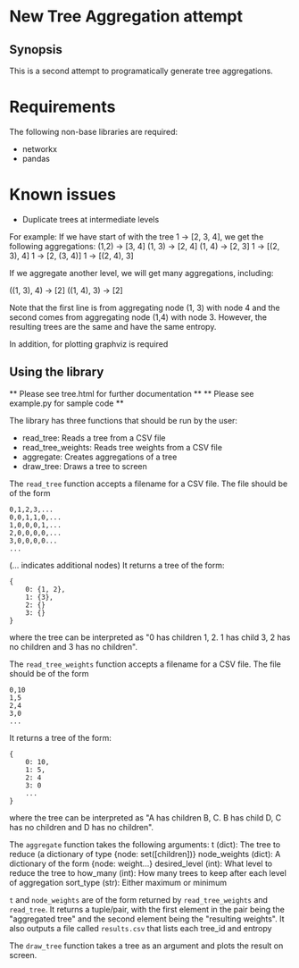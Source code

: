 # New Tree Aggregation attempt
## Synopsis

This is a second attempt to programatically generate tree aggregations.

# Requirements

The following non-base libraries are required:

* networkx
* pandas

# Known issues

* Duplicate trees at intermediate levels

For example: If we have start of with the tree 1 -> [2, 3, 4], we get the following aggregations:
(1,2) -> [3, 4]
(1, 3) -> [2, 4]
(1, 4) -> [2, 3]
1 -> [(2, 3), 4]
1 -> [2, (3, 4)]
1 -> [(2, 4), 3]

If we aggregate another level, we will get many aggregations, including:

((1, 3), 4) -> [2]
((1, 4), 3) -> [2]

Note that the first line is from aggregating node (1, 3) with node 4 and the second comes from aggregating node (1,4) with node 3.
However, the resulting trees are the same and have the same entropy.

In addition, for plotting graphviz is required

## Using the library

** Please see tree.html for further documentation **
** Please see example.py for sample code **

The library has three functions that should be run by the user:

* read_tree: Reads a tree from a CSV file
* read_tree_weights: Reads tree weights from a CSV file
* aggregate: Creates aggregations of a tree
* draw_tree: Draws a tree to screen

The `read_tree` function accepts a filename for a CSV file.  The file should be of the form

	0,1,2,3,...
	0,0,1,1,0,...
	1,0,0,0,1,...
	2,0,0,0,0,...
	3,0,0,0,0...
	...

(... indicates additional nodes)
It returns a tree of the form:

	{
		0: {1, 2},
	 	1: {3},
	 	2: {}
	 	3: {}
	}

where the tree can be interpreted as "0 has children 1, 2. 1 has child 3, 2 has no children and 3 has no children".

The `read_tree_weights` function accepts a filename for a CSV file.  The file should be of the form

	0,10
	1,5
	2,4
	3,0
	...

It returns a tree of the form:

	{
		0: 10,
	 	1: 5,
	 	2: 4
	 	3: 0
	 	...
	}

where the tree can be interpreted as "A has children B, C. B has child D, C has no children and D has no children".

The `aggregate` function takes the following arguments:
    t (dict): The tree to reduce (a dictionary of type {node: set([children])}
    node_weights (dict): A dictionary of the form {node: weight...}
    desired_level (int): What level to reduce the tree to
    how_many (int): How many trees to keep after each level of aggregation
    sort_type (str): Either maximum or minimum

`t` and `node_weights` are of the form returned by `read_tree_weights` and `read_tree`.  It returns a tuple/pair, with the first element in the pair being the "aggregated tree" and the second element being the "resulting weights".  It also outputs a file called `results.csv` that lists each tree_id and entropy

The `draw_tree` function takes a tree as an argument and plots the result on screen.